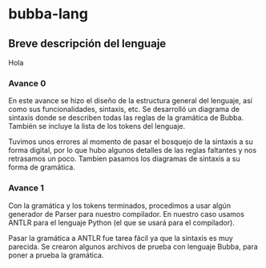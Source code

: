 # bubba-lang

## Breve descripción del lenguaje

Hola

### Avance 0

En este avance se hizo el diseño de la estructura general del lenguaje, así como sus funcionalidades, sintaxis, etc.
Se desarrolló un diagrama de sintaxis donde se describen todas las reglas de la gramática de Bubba. También se incluye la lista de los tokens del lenguaje.

Tuvimos unos errores al momento de pasar el bosquejo de la sintaxis a su forma digital, por lo que hubo algunos detalles de las reglas faltantes y nos retrasamos un poco.
Tambien pasamos los diagramas de sintaxis a su forma de gramática.

### Avance 1

Con la gramática y los tokens terminados, procedimos a usar algún generador de Parser para nuestro compilador. 
En nuestro caso usamos ANTLR para el lenguaje Python (el que se usará para el compilador).

Pasar la gramática a ANTLR fue tarea fácil ya que la sintaxis es muy parecida. Se crearon algunos archivos de prueba con lenguaje Bubba, para poner a prueba la gramática.

